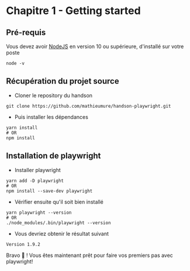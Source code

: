 # Chapitre 1 - Getting started

## Pré-requis

Vous devez avoir [NodeJS](https://nodejs.org/en/) en version 10 ou supérieure, d'installé sur votre poste

```shell
node -v
```

## Récupération du projet source

- Cloner le repository du handson

```shell
git clone https://github.com/mathieumure/handson-playwright.git
```

- Puis installer les dépendances

```shell
yarn install
# OR
npm install
```

## Installation de playwright

- Installer playwright

```shell
yarn add -D playwright
# OR
npm install --save-dev playwright
```

- Vérifier ensuite qu'il soit bien installé

```shell
yarn playwright --version
# OR
./node_modules/.bin/playwright --version
```

- Vous devriez obtenir le résultat suivant

```shell
Version 1.9.2
```

Bravo 💪 ! Vous êtes maintenant prêt pour faire vos premiers pas avec playwright!
